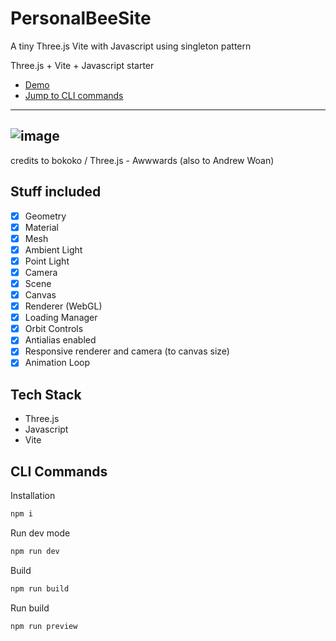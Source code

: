 # PersonalBeeSite
A tiny Three.js Vite with Javascript using singleton pattern

Three.js + Vite + Javascript starter

- [Demo](https://beesite.tiiny.site/)
- [Jump to CLI commands](#cli-commands)

---
![image](https://github.com/NikosKaloritis/BeePersonal/assets/115344643/8c475373-a858-427a-83a9-ed6ea938ea35)
---

credits to bokoko / Three.js - Awwwards (also to Andrew Woan)

## Stuff included

- [x] Geometry
- [x] Material
- [x] Mesh
- [x] Ambient Light
- [x] Point Light
- [x] Camera
- [x] Scene
- [x] Canvas
- [x] Renderer (WebGL)
- [x] Loading Manager
- [x] Orbit Controls
- [x] Antialias enabled
- [x] Responsive renderer and camera (to canvas size)
- [x] Animation Loop

## Tech Stack

- Three.js
- Javascript
- Vite

## CLI Commands

Installation

```bash
npm i
```

Run dev mode

```bash
npm run dev
```

Build

```bash
npm run build
```

Run build

```bash
npm run preview
```
